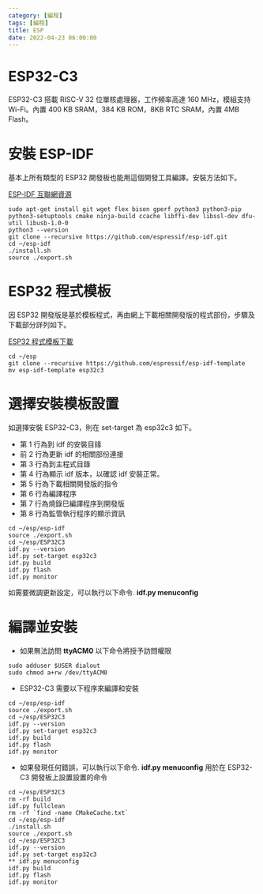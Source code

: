 ```yaml
---
category: [編程]
tags: [編程]
title: ESP
date: 2022-04-23 06:00:00
---
```


# ESP32-C3

ESP32-C3 搭載 RISC-V 32 位單核處理器，工作頻率高達 160 MHz，模組支持 Wi-Fi。內置 400 KB SRAM，384 KB ROM，8KB RTC SRAM，內置 4MB Flash。 

# 安裝 ESP-IDF

基本上所有類型的 ESP32 開發板也能用這個開發工具編譯。安裝方法如下。

[ESP-IDF 互聯網資源](https://github.com/espressif/esp-idf)

```shell
sudo apt-get install git wget flex bison gperf python3 python3-pip python3-setuptools cmake ninja-build ccache libffi-dev libssl-dev dfu-util libusb-1.0-0
python3 --version
git clone --recursive https://github.com/espressif/esp-idf.git
cd ~/esp-idf
./install.sh
source ./export.sh
```
# ESP32 程式模板

因 ESP32 開發版是基於模板程式，再由網上下載相關開發版的程式部份，步驟及下載部分詳列如下。

[ESP32 程式模板下載](https://github.com/espressif/esp-idf-template)

```shell
cd ~/esp
git clone --recursive https://github.com/espressif/esp-idf-template
mv esp-idf-template esp32c3
```

# 選擇安裝模板設置

如選擇安裝 ESP32-C3，則在 set-target 為 esp32c3 如下。
 - 第 1 行為到 idf 的安裝目䤸
 - 前 2 行為更新 idf 的相關部份連接
 - 第 3 行為到主程式目錄
 - 第 4 行為顯示 idf 版本，以確認 idf 安裝正常。
 - 第 5 行為下載相關開發版的指令
 - 第 6 行為編譯程序
 - 第 7 行為燒錄巳編譯程序到開發版
 - 第 8 行為監管執行程序的顯示資訊

```shell
cd ~/esp/esp-idf
source ./export.sh
cd ~/esp/ESP32C3
idf.py --version
idf.py set-target esp32c3
idf.py build
idf.py flash
idf.py monitor
```

如需要微調更新設定，可以執行以下命令. **idf.py menuconfig** 

# 編譯並安裝

 - 如果無法訪問 **ttyACM0** 以下命令將授予訪問權限

```shell
sudo adduser $USER dialout
sudo chmod a+rw /dev/ttyACM0
```

 - ESP32-C3 需要以下程序來編譯和安裝

```shell
cd ~/esp/esp-idf
source ./export.sh
cd ~/esp/ESP32C3
idf.py --version
idf.py set-target esp32c3
idf.py build
idf.py flash
idf.py monitor
```

 - 如果發現任何錯誤，可以執行以下命令. **idf.py menuconfig** 用於在 ESP32-C3 開發板上設置設置的命令

```shell
cd ~/esp/ESP32C3
rm -rf build
idf.py fullclean
rm -rf `find -name CMakeCache.txt`
cd ~/esp/esp-idf
./install.sh
source ./export.sh
cd ~/esp/ESP32C3
idf.py --version
idf.py set-target esp32c3
** idf.py menuconfig
idf.py build
idf.py flash
idf.py monitor
```